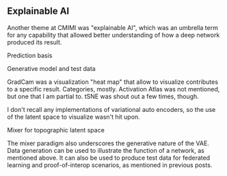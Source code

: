 
## Explainable AI
Another theme at CMIMI was "explainable AI", which was an umbrella term for any capability that allowed better understanding of how a deep network produced its result.

Prediction basis

Generative model and test data

GradCam was a visualization "heat map" that allow to visualize contributes to a specific result.  Categories, mostly.
Activation Atlas was not mentioned, but one that I am partial to.  tSNE was shout out a few times, though.

I don't recall any implementations of variational auto encoders, so the use of the latent space to visualize wasn't hit upon.

Mixer for topographic latent space

The mixer paradigm also underscores the generative nature of the VAE.  Data generation can be used to illustrate the function of a network, as mentioned above.  It can also be used to produce test data for federated learning and proof-of-interop scenarios, as mentioned in previous posts.

